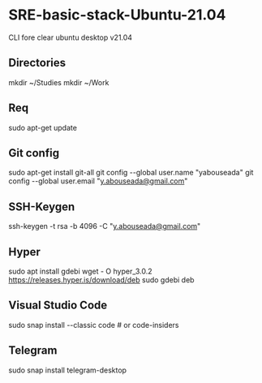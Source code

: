 # SRE-basic-stack-Ubuntu-21.04
CLI fore clear ubuntu desktop v21.04

## Directories
mkdir ~/Studies
mkdir ~/Work

## Req
sudo apt-get update

## Git config
sudo apt-get install git-all
git config --global user.name "yabouseada"
git config --global user.email "y.abouseada@gmail.com"

## SSH-Keygen
ssh-keygen -t rsa -b 4096 -C "y.abouseada@gmail.com"

## Hyper
sudo apt install gdebi
wget - O hyper_3.0.2 https://releases.hyper.is/download/deb
sudo gdebi deb

## Visual Studio Code
sudo snap install --classic code # or code-insiders

## Telegram
sudo snap install telegram-desktop
